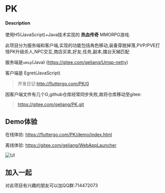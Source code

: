 # PK

#### Description

使用H5(JavaScript)+Java技术实现的 **热血传奇** MMORPG游戏. 

此项目分为服务端和客户端,实现的功能包括角色移动,装备穿脱掉落,PVP/PVE打怪PK升级杀人,NPC交互,商店买卖,好友,任务,副本,擂台天梯匹配

服务端是`umsp`(Java) (https://gitee.com/geliang/Umsp-netty)

客户端是 Egret(JavaScript)

> 开发日记:http://fluttergo.com/PK/0


因客户端文件有几个G,github仓库经常同步失败,故将仓库移动至gitee:
>  https://gitee.com/geliang/PK.git


## Demo体验

在线体验: <https://fluttergo.com/PK/demo/index.html>

离线体验: <https://gitee.com/geliang/WebAppLauncher>

![UI](./ScreenShot_ChrSel.gif)





## 加入一起

对此项目有兴趣的朋友可以加QQ群:714472073



